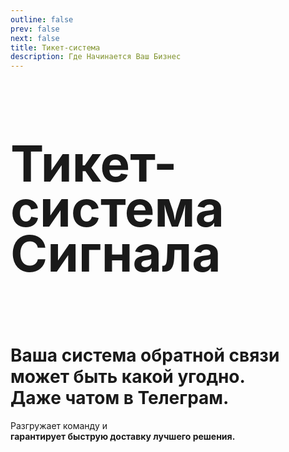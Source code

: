 ```yaml
---
outline: false
prev: false
next: false
title: Тикет-система
description: Где Начинается Ваш Бизнес
---
```


<SignalProductsSlider />

<h1 class="responsive-heading">Тикет-система<br>Сигнала</h1>

<br>

<h1>
  <span>Ваша система обратной связи может быть какой угодно. </span><br class="mobile-break"> <span>Даже чатом в Телеграм.</span>
</h1>

<p>
  Разгружает команду и <br class="mobile-break"> <strong>гарантирует быструю доставку лучшего решения.</strong>
</p>

</div>

<style>
.responsive-heading {
  font-size: 80px !important;
  line-height: 0.9 !important;
}

@media screen and (max-width: 768px) {
  .responsive-heading {
    font-size: 65px !important;
    line-height: 1.1 !important;
  }
}

@media screen and (max-width: 480px) {
  .responsive-heading {
    font-size: 50px !important;
    line-height: 1.1 !important;
  }
}
</style>
